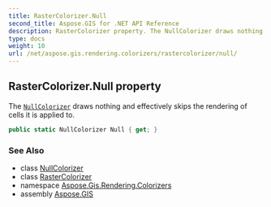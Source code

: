 ```yaml
---
title: RasterColorizer.Null
second_title: Aspose.GIS for .NET API Reference
description: RasterColorizer property. The NullColorizer draws nothing and effectively skips the rendering of cells it is applied to.
type: docs
weight: 10
url: /net/aspose.gis.rendering.colorizers/rastercolorizer/null/
---
```

## RasterColorizer.Null property

The [`NullColorizer`](../../nullcolorizer/) draws nothing and effectively skips the rendering of cells it is applied to.

```csharp
public static NullColorizer Null { get; }
```

### See Also

* class [NullColorizer](../../nullcolorizer/)
* class [RasterColorizer](../)
* namespace [Aspose.Gis.Rendering.Colorizers](../../rastercolorizer/)
* assembly [Aspose.GIS](../../../)


